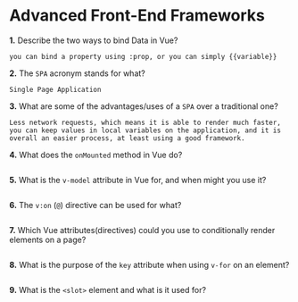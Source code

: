 # Advanced Front-End Frameworks


**1.** Describe the two ways to bind Data in Vue?
<!-- enter you answer in the space below -->
```
you can bind a property using :prop, or you can simply {{variable}}
```

**2.** The `SPA` acronym stands for what?
<!-- enter you answer in the space below -->
```
Single Page Application
```
**3.** What are some of the advantages/uses of a `SPA` over a traditional one?
<!-- enter you answer in the space below -->
```
Less network requests, which means it is able to render much faster, you can keep values in local variables on the application, and it is overall an easier process, at least using a good framework.
```
**4.** What does the `onMounted` method in Vue do?
<!-- enter you answer in the space below -->
```

```
**5.** What is the `v-model` attribute in Vue for, and when might you use it?
<!-- enter you answer in the space below -->
```

```
**6.** The `v:on` (`@`) directive can be used for what?
<!-- enter you answer in the space below -->
```

```
**7.** Which Vue attributes(directives) could you use to conditionally render elements on a page?
<!-- enter you answer in the space below -->
```

```
**8.** What is the purpose of the `key` attribute when using `v-for` on an element?
<!-- enter you answer in the space below -->
```

```
**9.** What is the `<slot>` element and what is it used for?
<!-- enter you answer in the space below -->
```

```
